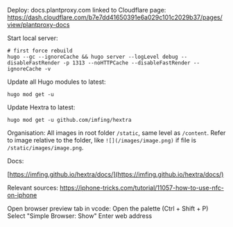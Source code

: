 Deploy:
    docs.plantproxy.com
    linked to Cloudflare page:
    https://dash.cloudflare.com/b7e7dd41650391e6a029c101c2029b37/pages/view/plantproxy-docs

Start local server:
    
    # first force rebuild
    hugo --gc --ignoreCache && hugo server --logLevel debug --disableFastRender -p 1313 --noHTTPCache --disableFastRender --ignoreCache -v

Update all Hugo modules to latest:

    hugo mod get -u

Update Hextra to latest:

    hugo mod get -u github.com/imfing/hextra

Organisation:
All images in root folder `/static`, same level as `/content`. Refer to image relative to the folder, like `![](/images/image.png)` if file is `/static/images/image.png`.

Docs:

[https://imfing.github.io/hextra/docs/](https://imfing.github.io/hextra/docs/)

Relevant sources:
https://iphone-tricks.com/tutorial/11057-how-to-use-nfc-on-iphone

Open browser preview tab in vcode:
    Open the palette (Ctrl + Shift + P)
    Select "Simple Browser: Show"
    Enter web address
